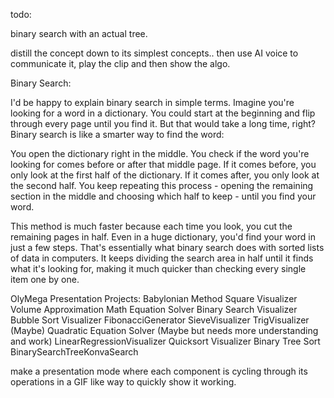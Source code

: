 todo:

binary search with an actual tree.


distill the concept down to its simplest concepts.. then use AI voice to communicate it, play the clip and then show the algo.

Binary Search:

I'd be happy to explain binary search in simple terms.
Imagine you're looking for a word in a dictionary. You could start at the beginning and flip through every page until you find it. But that would take a long time, right?
Binary search is like a smarter way to find the word:

You open the dictionary right in the middle.
You check if the word you're looking for comes before or after that middle page.
If it comes before, you only look at the first half of the dictionary. If it comes after, you only look at the second half.
You keep repeating this process - opening the remaining section in the middle and choosing which half to keep - until you find your word.

This method is much faster because each time you look, you cut the remaining pages in half. Even in a huge dictionary, you'd find your word in just a few steps.
That's essentially what binary search does with sorted lists of data in computers. It keeps dividing the search area in half until it finds what it's looking for, making it much quicker than checking every single item one by one.



OlyMega Presentation Projects:
Babylonian Method Square Visualizer
Volume Approximation
Math Equation Solver
Binary Search Visualizer
Bubble Sort Visualizer
FibonacciGenerator
SieveVisualizer
TrigVisualizer (Maybe)
Quadratic Equation Solver (Maybe but needs more understanding and work)
LinearRegressionVisualizer
Quicksort Visualizer
Binary Tree Sort
BinarySearchTreeKonvaSearch


make a presentation mode where each component is cycling through its operations in a GIF like way to quickly show it working.